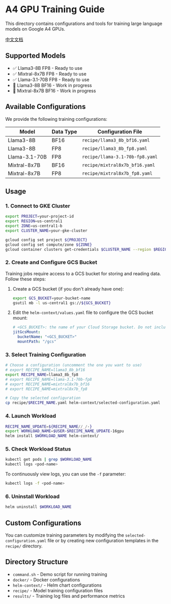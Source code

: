 # A4 GPU Training Guide

This directory contains configurations and tools for training large language models on Google A4 GPUs.

[中文文档](./README_CN.md)

## Supported Models

- ✅ Llama3-8B FP8 - Ready to use
- ✅ Mixtral-8x7B FP8 - Ready to use
- ✅ Llama-3.1-70B FP8 - Ready to use
- 🚧 Llama3-8B BF16 - Work in progress
- 🚧 Mixtral-8x7B BF16 - Work in progress

## Available Configurations

We provide the following training configurations:

| Model | Data Type | Configuration File |
|-------|-----------|-------------------|
| Llama3-8B | BF16 | `recipe/llama3_8b_bf16.yaml` |
| Llama3-8B | FP8 | `recipe/llama3_8b_fp8.yaml` |
| Llama-3.1-70B | FP8 | `recipe/llama-3.1-70b-fp8.yaml` |
| Mixtral-8x7B | BF16 | `recipe/mixtral8x7b_bf16.yaml` |
| Mixtral-8x7B | FP8 | `recipe/mixtral8x7b_fp8.yaml` |

## Usage

### 1. Connect to GKE Cluster

```bash
export PROJECT=your-project-id
export REGION=us-central1
export ZONE=us-central1-b
export CLUSTER_NAME=your-gke-cluster

gcloud config set project ${PROJECT}
gcloud config set compute/zone ${ZONE}
gcloud container clusters get-credentials $CLUSTER_NAME --region $REGION
```

### 2. Create and Configure GCS Bucket

Training jobs require access to a GCS bucket for storing and reading data. Follow these steps:

1. Create a GCS bucket (if you don't already have one):
   ```bash
   export GCS_BUCKET=your-bucket-name
   gsutil mb -l us-central1 gs://${GCS_BUCKET}
   ```

2. Edit the `helm-context/values.yaml` file to configure the GCS bucket mount:
   ```yaml
   # <GCS_BUCKET>: the name of your Cloud Storage bucket. Do not include the gs:// prefix, and do not miss ""
   jitGcsMount:
     bucketName: "<GCS_BUCKET>"
     mountPath: "/gcs"
   ```

### 3. Select Training Configuration

```bash
# Choose a configuration (uncomment the one you want to use)
# export RECIPE_NAME=llama3_8b_bf16
export RECIPE_NAME=llama3_8b_fp8
# export RECIPE_NAME=llama-3.1-70b-fp8
# export RECIPE_NAME=mixtral8x7b_bf16
# export RECIPE_NAME=mixtral8x7b_fp8

# Copy the selected configuration
cp recipe/$RECIPE_NAME.yaml helm-context/selected-configuration.yaml
```

### 4. Launch Workload

```bash
RECIPE_NAME_UPDATE=${RECIPE_NAME//_/-}
export WORKLOAD_NAME=$USER-$RECIPE_NAME_UPDATE-16gpu
helm install $WORKLOAD_NAME helm-context/
```

### 5. Check Workload Status

```bash
kubectl get pods | grep $WORKLOAD_NAME
kubectl logs <pod-name>
```

To continuously view logs, you can use the `-f` parameter:
```bash
kubectl logs -f <pod-name>
```

### 6. Uninstall Workload

```bash
helm uninstall $WORKLOAD_NAME
```

## Custom Configurations

You can customize training parameters by modifying the `selected-configuration.yaml` file or by creating new configuration templates in the `recipe/` directory.

## Directory Structure

- `command.sh` - Demo script for running training
- `docker/` - Docker configurations
- `helm-context/` - Helm chart configurations
- `recipe/` - Model training configuration files
- `results/` - Training log files and performance metrics